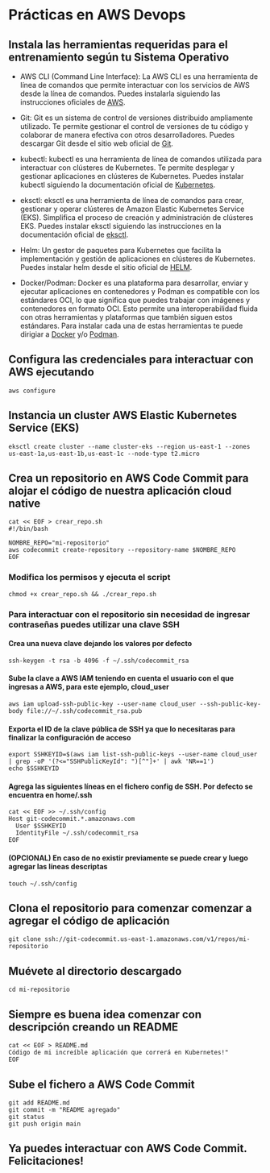 # Prácticas en AWS Devops

## Instala las herramientas requeridas para el entrenamiento según tu Sistema Operativo
- AWS CLI (Command Line Interface): La AWS CLI es una herramienta de línea de comandos que permite interactuar con los servicios de AWS desde la línea de comandos. Puedes instalarla siguiendo las instrucciones oficiales de [AWS](https://docs.aws.amazon.com/cli/latest/userguide/getting-started-install.html).

- Git: Git es un sistema de control de versiones distribuido ampliamente utilizado. Te permite gestionar el control de versiones de tu código y colaborar de manera efectiva con otros desarrolladores. Puedes descargar Git desde el sitio web oficial de [Git](https://git-scm.com/downloads).

- kubectl: kubectl es una herramienta de línea de comandos utilizada para interactuar con clústeres de Kubernetes. Te permite desplegar y gestionar aplicaciones en clústeres de Kubernetes. Puedes instalar kubectl siguiendo la documentación oficial de [Kubernetes](https://kubernetes.io/docs/tasks/tools/).

- eksctl: eksctl es una herramienta de línea de comandos para crear, gestionar y operar clústeres de Amazon Elastic Kubernetes Service (EKS). Simplifica el proceso de creación y administración de clústeres EKS. Puedes instalar eksctl siguiendo las instrucciones en la documentación oficial de [eksctl](https://eksctl.io/).

- Helm: Un gestor de paquetes para Kubernetes que facilita la implementación y gestión de aplicaciones en clústeres de Kubernetes. Puedes instalar helm desde el sitio oficial de [HELM](https://helm.sh/docs/intro/install/).

- Docker/Podman: Docker es una plataforma para desarrollar, enviar y ejecutar aplicaciones en contenedores y Podman es compatible con los estándares OCI, lo que significa que puedes trabajar con imágenes y contenedores en formato OCI. Esto permite una interoperabilidad fluida con otras herramientas y plataformas que también siguen estos estándares. Para instalar cada una de estas herramientas te puede dirigiar a [Docker](https://docs.docker.com/get-docker/) y/o [Podman](https://podman.io/docs/installation).


## Configura las credenciales para interactuar con AWS ejecutando
```shell
aws configure
```

## Instancia un cluster AWS Elastic Kubernetes Service (EKS)
```shell
eksctl create cluster --name cluster-eks --region us-east-1 --zones us-east-1a,us-east-1b,us-east-1c --node-type t2.micro
```

## Crea un repositorio en AWS Code Commit para alojar el código de nuestra aplicación cloud native
```shell
cat << EOF > crear_repo.sh
#!/bin/bash

NOMBRE_REPO="mi-repositorio"
aws codecommit create-repository --repository-name $NOMBRE_REPO
EOF
```

### Modifica los permisos y ejecuta el script
```shell
chmod +x crear_repo.sh && ./crear_repo.sh
```

### Para interactuar con el repositorio sin necesidad de ingresar contraseñas puedes utilizar una clave SSH
#### Crea una nueva clave dejando los valores por defecto
```shell
ssh-keygen -t rsa -b 4096 -f ~/.ssh/codecommit_rsa
```

#### Sube la clave a AWS IAM teniendo en cuenta el usuario con el que ingresas a AWS, para este ejemplo, cloud_user
```shell
aws iam upload-ssh-public-key --user-name cloud_user --ssh-public-key-body file://~/.ssh/codecommit_rsa.pub
```

#### Exporta el ID de la clave pública de SSH ya que lo necesitaras para finalizar la configuración de acceso
```shell
export SSHKEYID=$(aws iam list-ssh-public-keys --user-name cloud_user | grep -oP '(?<="SSHPublicKeyId": ")[^"]+' | awk 'NR==1')
echo $SSHKEYID
```

#### Agrega las siguientes líneas en el fichero config de SSH. Por defecto se encuentra en home/.ssh
```shell
cat << EOF >> ~/.ssh/config
Host git-codecommit.*.amazonaws.com
  User $SSHKEYID
  IdentityFile ~/.ssh/codecommit_rsa
EOF
```

#### (OPCIONAL) En caso de no existir previamente se puede crear y luego agregar las líneas descriptas
```shell
touch ~/.ssh/config
```
## Clona el repositorio para comenzar comenzar a agregar el código de aplicación
```shell
git clone ssh://git-codecommit.us-east-1.amazonaws.com/v1/repos/mi-repositorio
```

## Muévete al directorio descargado
```shell
cd mi-repositorio
```

## Siempre es buena idea comenzar con descripción creando un README
```shell
cat << EOF > README.md
Código de mi increíble aplicación que correrá en Kubernetes!"
EOF
```

## Sube el fichero a AWS Code Commit
```shell
git add README.md
git commit -m "README agregado"
git status
git push origin main

```
## Ya puedes interactuar con AWS Code Commit. Felicitaciones!
